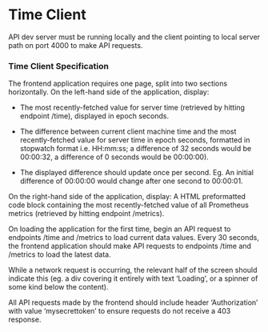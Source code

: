 # Time Client

API dev server must be running locally and the client pointing to local server path on port 4000 to make API requests.

### Time Client Specification

The frontend application requires one page, split into two sections horizontally.
On the left-hand side of the application, display:

- The most recently-fetched value for server time (retrieved by hitting endpoint /time), displayed in epoch seconds.

- The difference between current client machine time and the most recently-fetched value for server time in epoch seconds, formatted in stopwatch format i.e. HH:mm:ss; a difference of 32 seconds would be 00:00:32, a difference of 0 seconds would be 00:00:00).

- The displayed difference should update once per second. Eg. An initial difference of 00:00:00 would change after one second to 00:00:01.

On the right-hand side of the application, display:
A HTML preformatted code block containing the most recently-fetched value of all Prometheus metrics (retrieved by hitting endpoint /metrics).

On loading the application for the first time, begin an API request to endpoints /time and /metrics to load current data values. 
Every 30 seconds, the frontend application should make API requests to endpoints /time and /metrics to load the latest data.

While a network request is occurring, the relevant half of the screen should indicate this (eg. a div covering it entirely with text ‘Loading’, or a spinner of some kind below the content).

All API requests made by the frontend should include header ‘Authorization’ with value ‘mysecrettoken’ to ensure requests do not receive a 403 response.